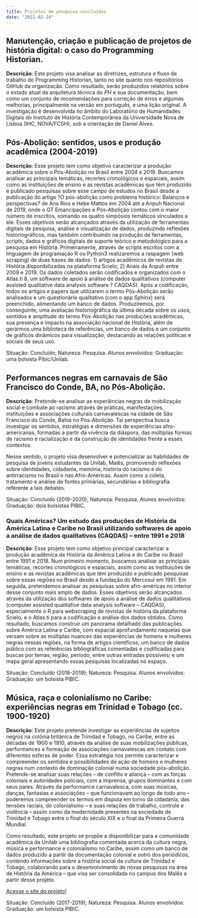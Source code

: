 ```yaml
---
title: Projetos de pesquisa concluídos
date: "2022-02-24"
---
```

## Manutenção, criação e publicação de projetos de história digital: o caso do Programming Historian.

**Descrição**: Este projeto visa analisar as diretrizes, estrutura e fluxo de trabalho do Programming Historian, tanto no site quanto nos repositórios GitHub da organização. Como resultado, serão produzidos relatórios sobre o estado atual da arquitetura técnica do *PH* e sua documentação, bem como um conjunto de recomendações para correção de erros e algumas melhorias, principalmente na versão em português, e uma lição original. A investigação é desenvolvida no âmbito do Laboratório de Humanidades Digitais do Instituto de História Contemporânea da Universidade Nova de Lisboa (IHC, NOVA/FCSH), sob a orientação de Daniel Alves.

## Pós-Abolição: sentidos, usos e produção acadêmica (2004-2019)

**Descrição**: Esse projeto tem como objetivo caracterizar a produção acadêmica sobre o Pós-Abolição no Brasil entre 2004 e 2019. Buscamos analisar as principais temáticas, recortes cronológicos e espaciais, assim como as instituições de ensino e as revistas acadêmicas que têm produzido e publicado pesquisas sobre esse campo de estudos no Brasil desde a publicação do artigo ?O pós-abolição como problema histórico: Balanços e perspectivas? de Ana Rios e Hebe Mattos em 2004 até a Anpuh Nacional de 2019, onde o GT Emancipações e Pós-Abolição contou com o maior número de inscritos, somando os quatro simpósios temáticos vinculados a ele. Esses objetivos serão alcançados através da utilização de ferramentas digitais de pesquisa, análise e visualização de dados, produzindo reflexões historiográficos, mas também contribuindo na produção de ferramentas, scripts, dados e gráficos digitais de suporte teórico e metodológico para a pesquisa em História. Primeiramente, através de scripts escritos com a linguagem de programação R ou Python3 realizaremos a raspagem (web scraping) de duas bases de dados: 1) artigos acadêmicos de revistas de História disponibilizadas na plataforma Scielo; 2) Anais da Anpuh entre 2009 e 2019. Os dados coletados serão codificados e organizados com o Atlas.ti 8, um software de apoio à análise de dados qualitativos (computer assisted qualitative data analysis software ? CAQDAS). Após a codificação, todos os artigos e papers que utilizarem o termo Pós-Abolição serão analisados e um questionário qualitativo (com o app Sphinx) será preenchido, alimentando um banco de dados. Produziremos, por conseguinte, uma avaliação historiográfica da última década sobre os usos, sentidos e amplitude do termo Pós-Abolição nas produções acadêmicas, sua presença e impacto na associação nacional de História, além de gerarmos uma biblioteca de referências, um banco de dados e um conjunto de gráficos dinâmicos para visualização, destacando as relações políticas e sociais de seus uso.

Situação: Concluído; Natureza: Pesquisa.
Alunos envolvidos: Graduação: uma bolsista Pibic/Unilab.

## Performances negras em carnavais de São Francisco do Conde, BA, no Pós-Abolição.

**Descrição**: Pretende-se analisar as experiências negras de mobilização social e combate ao racismo através de práticas, manifestações, instituições e associações culturais carnavalescas na cidade de São Francisco do Conde, Bahia no Pós-Abolição. Tal perspectiva busca investigar os sentidos, estratégias e dimensões de experiências afro-americanas, formadas a partir da vivência da diáspora, das múltiplas formas de racismo e racialização e da construção de identidades frente a esses contextos. 

Nesse sentido, o projeto visa desenvolver e potencializar as habilidades de pesquisa de jovens estudantes da Unilab, Malês, promovendo reflexões sobre identidades, cidadania, memória, história do racismo e do antirracismo no Brasil e nas Afro-Américas. Assim como a coleta, tratamento e análise de fontes primárias, secundárias e bibliografia referente a tais debates. 

Situação: Concluído (2019-2020); Natureza: Pesquisa.
Alunos envolvidos: Graduação: dois bolsistas PIBIC.

### Quais Américas? Um estudo das produções de História da América Latina e Caribe no Brasil utilizando softwares de apoio a análise de dados qualitativos (CAQDAS) – entre 1991 e 2018

**Descrição**: Esse projeto tem como objetivo principal caracterizar a produção acadêmica de História da América Latina e do Caribe no Brasil entre 1991 e 2018. Num primeiro momento, buscamos analisar as principais temáticas, recortes cronológicos e espaciais, assim como as instituições de ensino e as revistas acadêmicas que têm produzido e publicado pesquisas sobre essas regiões no Brasil desde a fundação do Mercosul em 1991. Em seguida, pretendemos analisar as pesquisas sobre afro-américas no interior desse conjunto mais amplo de dados. Esses objetivos serão alcançados através da utilização dos softwares de apoio a análise de dados qualitativos (computer assisted qualitative data analysis software – CAQDAS), especialmente o R para webscraping de revistas de história da plataforma Scielo, e o Atlas.ti para a codificação e análise dos dados obtidos. Como resultado, buscamos construir um panorama detalhado das publicações sobre América Latina e Caribe, com espacial aprofundamento naquelas que versam sobre as múltiplas nuances das experiências de homens e mulheres negras nessas regiões, na forma de artigos científicos; um banco de dados público com as referências bibliográficas comentadas e codificadas para buscas por temas, região, período, entre outras entradas possíveis; e um mapa geral apresentando essas pesquisas localizadas no espaço.

Situação: Concluído (2018-2019); Natureza: Pesquisa.
Alunos envolvidos: Graduação: um bolsista PIBIC.

## Música, raça e colonialismo no Caribe: experiências negras em Trinidad e Tobago (cc. 1900-1920)

**Descrição**: Este projeto pretende investigar as experiências de sujeitos negros na colônia britânica de Trinidad e Tobago, no Caribe, entre as décadas de 1900 e 1910, através da análise de suas mobilizações públicas, performances e formação de associações carnavalescas em contato com diferentes esferas de poder. Essa estratégia nos permite caracterizar e compreender os sentidos e possibilidades de ação de homens e mulheres negras num contexto de dominação colonial numa sociedade pós-abolição. Pretende-se analisar suas relações – de conflito e aliança – com as forças coloniais e autoridades policiais, com a imprensa, grupos dominantes e com seus pares. Através da performance carnavalesca, com suas músicas, danças, fantasias e associações – que funcionavam ao longo de todo ano – poderemos compreender os termos em disputa em torno da cidadania, das tensões raciais, do colonialismo – e suas relações de trabalho, controle e violência – assim como da modernidade presentes na sociedade de Trinidad e Tobago entre o final do século XIX e o final da Primeira Guerra Mundial.

Como resultado, este projeto se propõe a disponibilizar para a comunidade acadêmica da Unilab uma bibliografia comentada acerca da cultura negra, música e performance e colonialismo no Caribe, assim como um banco de dados produzido a partir da documentação colonial e outro dos periódicos, contendo informações sobre a história social da cultura de Trinidad e Tobago, colaborando para o desenvolvimento de novas pesquisas na área de História da América – que visa ser consolidada no campus dos Malês a partir desse projeto.

[Acesse o site do projeto!](https://afroamericas.wixsite.com/site/musica)

Situação: Concluído (2017-2019); Natureza: Pesquisa.
Alunos envolvidos: Graduação: um bolsista PIBIC.

